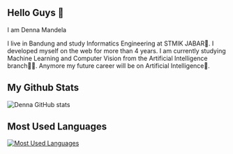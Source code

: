 ## Hello Guys 👋

I am Denna Mandela

I live in Bandung and study Informatics Engineering at STMIK JABAR🏫. I developed myself on the web for more than 4 years. I am currently studying Machine Learning and Computer Vision from the Artificial Intelligence branch👨‍💻. Anymore my future career will be on Artificial Intelligence🤖.


## My Github Stats
![Denna GitHub stats](https://github-readme-stats.vercel.app/api?username=dennamandela&show_icons=true&theme=radical)


## Most Used Languages
[![Most Used Languages](https://github-readme-stats.vercel.app/api/top-langs/?username=dennamandela&layout=compact)](https://github.com/dennamandela/github-readme-stats)
